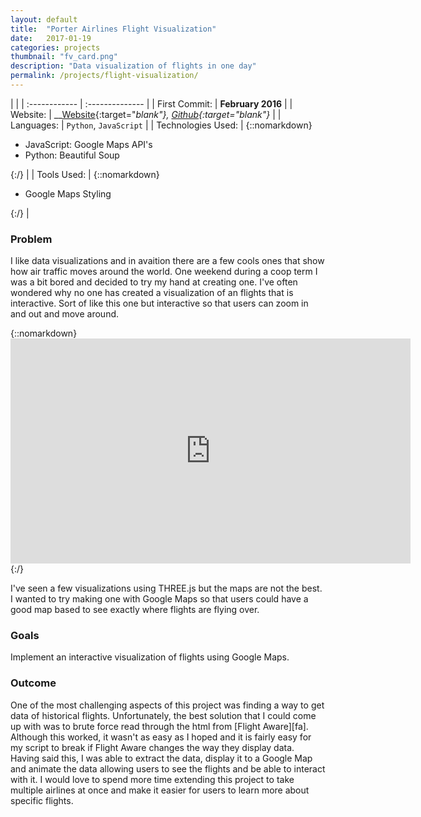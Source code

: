 ```yaml
---
layout: default
title:  "Porter Airlines Flight Visualization"
date:   2017-01-19
categories: projects
thumbnail: "fv_card.png"
description: "Data visualization of flights in one day"
permalink: /projects/flight-visualization/
---
```

|                      |
| :------------ | :-------------- |
| First Commit:      | __February 2016__ |
| Website:     |    __[Website][web]{:target="_blank"}, [Github][gh]{:target="_blank"}__   |
| Languages:  | `Python`, `JavaScript` |
| Technologies Used: |  {::nomarkdown}<ul><li>JavaScript: Google Maps API's</li><li>Python: Beautiful Soup</li></ul>{:/} |
| Tools Used: |  {::nomarkdown}<ul><li>Google Maps Styling</li></ul>{:/} |

### Problem

I like data visualizations and in avaition there are a few cools ones that show how air traffic moves around the world. One weekend during a coop term I was a bit bored and decided to try my hand at creating one. I've often wondered why no one has created a visualization of an flights that is interactive. Sort of like this one but interactive so that users can zoom in and out and move around.

{::nomarkdown}<iframe style="display:block;" src="https://player.vimeo.com/video/98941796" width="640" height="360" frameborder="0" webkitallowfullscreen mozallowfullscreen allowfullscreen></iframe>{:/}

I've seen a few visualizations using THREE.js but the maps are not the best. I wanted to try making one with Google Maps so that users could have a good map based to see exactly where flights are flying over.

### Goals

Implement an interactive visualization of flights using Google Maps.

### Outcome

One of the most challenging aspects of this project was finding a way to get data of historical flights. Unfortunately, the best solution that I could come up with was to brute force read through the html from [Flight Aware][fa]. Although this worked, it wasn't as easy as I hoped and it is fairly easy for my script to break if Flight Aware changes the way they display data. Having said this, I was able to extract the data, display it to a Google Map and animate the data allowing users to see the flights and be able to interact with it. I would love to spend more time extending this project to take multiple airlines at once and make it easier for users to learn more about specific flights.

[gh]: https://github.com/nkanetka/Flight-Visualization
[web]: http://nkanetka.github.io/Flight-Visualization/
[fa-poe936]: https://flightaware.com/live/flight/POE936/history/20170120/1205Z/KBOS/CYTZ/tracklog
